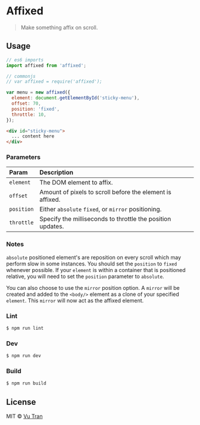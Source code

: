 # Affixed

> Make something affix on scroll.

## Usage

```js
// es6 imports
import affixed from 'affixed';

// commonjs
// var affixed = require('affixed');

var menu = new affixed({
  element: document.getElementById('sticky-menu'),
  offset: 70,
  position: 'fixed',
  throttle: 10,
});
```

```html
<div id="sticky-menu">
  ... content here
</div>
```


### Parameters

| Param | Description |
| :--- | :--- |
| `element` | The DOM element to affix. |
| `offset` | Amount of pixels to scroll before the element is affixed. |
| `position` | Either `absolute` `fixed`, or `mirror` positioning. |
| `throttle` | Specify the milliseconds to throttle the position updates. |

### Notes

`absolute` positioned element's are reposition on every scroll which may perform slow in some instances. You should set the `position` to `fixed` whenever possible. If your `element` is within a container that is positioned relative, you will need to set the `position` parameter to `absolute`.

You can also choose to use the `mirror` position option. A `mirror` will be created and added to the `<body/>` element as a clone of your specified `element`. This `mirror` will now act as the affixed element.

### Lint

```bash
$ npm run lint
```

### Dev

```bash
$ npm run dev
```

### Build

```bash
$ npm run build
```

## License

MIT © [Vu Tran](https://github.com/vutran/)

